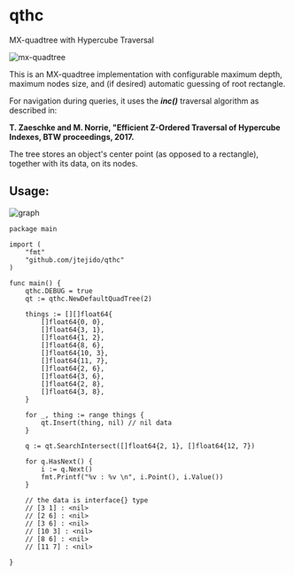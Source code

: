 # qthc
MX-quadtree with Hypercube Traversal

![mx-quadtree](https://media.springernature.com/lw785/springer-static/image/chp%3A10.1007%2F978-3-319-10789-9_2/MediaObjects/316199_1_En_2_Fig11_HTML.gif)


This is an MX-quadtree implementation with configurable maximum depth, maximum nodes size, and
(if desired) automatic guessing of root rectangle. 

For navigation during queries, it uses the ***inc()*** traversal algorithm as described in:

**T. Zaeschke and M. Norrie, "Efficient Z-Ordered Traversal of Hypercube Indexes,  BTW proceedings, 2017.**

The tree stores an object's center point (as opposed to a rectangle), together with its data, on its nodes.



## Usage:


![graph](https://i.imgur.com/8WPBz10l.png)


```golang
package main

import (
	"fmt"
	"github.com/jtejido/qthc"
)

func main() {
	qthc.DEBUG = true
	qt := qthc.NewDefaultQuadTree(2)

	things := [][]float64{
		[]float64{0, 0},
		[]float64{3, 1},
		[]float64{1, 2},
		[]float64{8, 6},
		[]float64{10, 3},
		[]float64{11, 7},
		[]float64{2, 6},
		[]float64{3, 6},
		[]float64{2, 8},
		[]float64{3, 8},
	}

	for _, thing := range things {
		qt.Insert(thing, nil) // nil data
	}

	q := qt.SearchIntersect([]float64{2, 1}, []float64{12, 7})

	for q.HasNext() {
		i := q.Next()
		fmt.Printf("%v : %v \n", i.Point(), i.Value())
	}

	// the data is interface{} type
	// [3 1] : <nil>
	// [2 6] : <nil>
	// [3 6] : <nil>
	// [10 3] : <nil>
	// [8 6] : <nil>
	// [11 7] : <nil>

}

```

